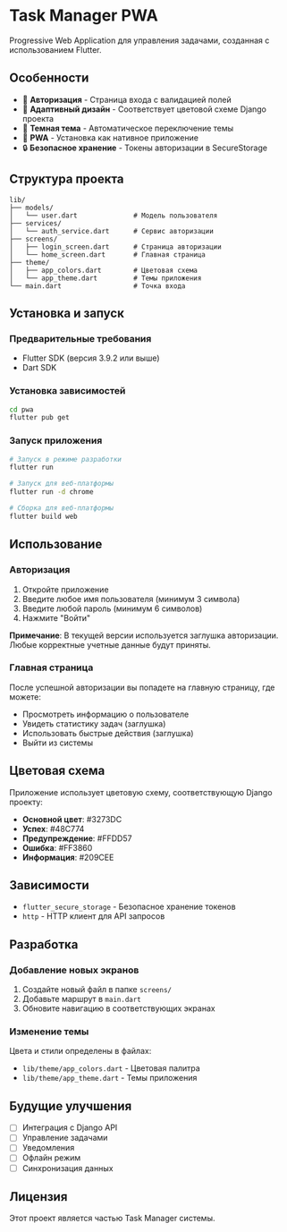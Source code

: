 # Task Manager PWA

Progressive Web Application для управления задачами, созданная с использованием Flutter.

## Особенности

- 🔐 **Авторизация** - Страница входа с валидацией полей
- 🎨 **Адаптивный дизайн** - Соответствует цветовой схеме Django проекта
- 🌙 **Темная тема** - Автоматическое переключение темы
- 📱 **PWA** - Установка как нативное приложение
- 🔒 **Безопасное хранение** - Токены авторизации в SecureStorage

## Структура проекта

```
lib/
├── models/
│   └── user.dart              # Модель пользователя
├── services/
│   └── auth_service.dart      # Сервис авторизации
├── screens/
│   ├── login_screen.dart      # Страница авторизации
│   └── home_screen.dart       # Главная страница
├── theme/
│   ├── app_colors.dart        # Цветовая схема
│   └── app_theme.dart         # Темы приложения
└── main.dart                  # Точка входа
```

## Установка и запуск

### Предварительные требования

- Flutter SDK (версия 3.9.2 или выше)
- Dart SDK

### Установка зависимостей

```bash
cd pwa
flutter pub get
```

### Запуск приложения

```bash
# Запуск в режиме разработки
flutter run

# Запуск для веб-платформы
flutter run -d chrome

# Сборка для веб-платформы
flutter build web
```

## Использование

### Авторизация

1. Откройте приложение
2. Введите любое имя пользователя (минимум 3 символа)
3. Введите любой пароль (минимум 6 символов)
4. Нажмите "Войти"

**Примечание**: В текущей версии используется заглушка авторизации. Любые корректные учетные данные будут приняты.

### Главная страница

После успешной авторизации вы попадете на главную страницу, где можете:

- Просмотреть информацию о пользователе
- Увидеть статистику задач (заглушка)
- Использовать быстрые действия (заглушка)
- Выйти из системы

## Цветовая схема

Приложение использует цветовую схему, соответствующую Django проекту:

- **Основной цвет**: #3273DC
- **Успех**: #48C774
- **Предупреждение**: #FFDD57
- **Ошибка**: #FF3860
- **Информация**: #209CEE

## Зависимости

- `flutter_secure_storage` - Безопасное хранение токенов
- `http` - HTTP клиент для API запросов

## Разработка

### Добавление новых экранов

1. Создайте новый файл в папке `screens/`
2. Добавьте маршрут в `main.dart`
3. Обновите навигацию в соответствующих экранах

### Изменение темы

Цвета и стили определены в файлах:
- `lib/theme/app_colors.dart` - Цветовая палитра
- `lib/theme/app_theme.dart` - Темы приложения

## Будущие улучшения

- [ ] Интеграция с Django API
- [ ] Управление задачами
- [ ] Уведомления
- [ ] Офлайн режим
- [ ] Синхронизация данных

## Лицензия

Этот проект является частью Task Manager системы.